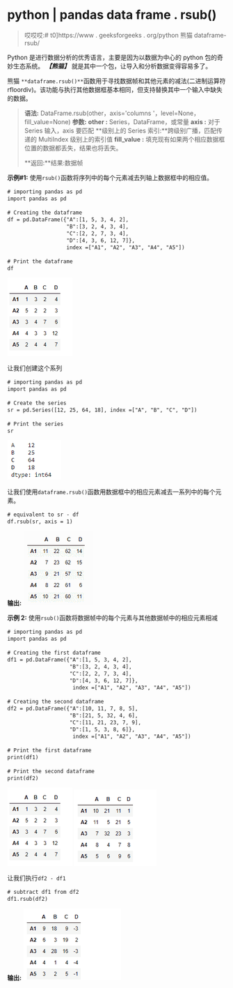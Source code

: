 # python | pandas data frame . rsub()

> 哎哎哎:# t0]https://www . geeksforgeeks . org/python 熊猫 dataframe-rsub/

Python 是进行数据分析的优秀语言，主要是因为以数据为中心的 python 包的奇妙生态系统。 ***【熊猫】*** 就是其中一个包，让导入和分析数据变得容易多了。

熊猫 `**dataframe.rsub()**`函数用于寻找数据帧和其他元素的减法(二进制运算符 rfloordiv)。该功能与执行其他数据框基本相同，但支持替换其中一个输入中缺失的数据。

> **语法:** DataFrame.rsub(other，axis='columns '，level=None，fill_value=None)
> **参数:**
> **other :** Series，DataFrame，或常量
> **axis :** 对于 Series 输入，axis 要匹配
> **级别上的 Series 索引:**跨级别广播，匹配传递的 MultiIndex 级别上的索引值
> **fill_value :** 填充现有如果两个相应数据框位置的数据都丢失，结果也将丢失。
> 
> **返回:**结果:数据帧

**示例#1:** 使用`rsub()`函数将序列中的每个元素减去列轴上数据框中的相应值。

```
# importing pandas as pd
import pandas as pd

# Creating the dataframe 
df = pd.DataFrame({"A":[1, 5, 3, 4, 2], 
                   "B":[3, 2, 4, 3, 4],
                   "C":[2, 2, 7, 3, 4], 
                   "D":[4, 3, 6, 12, 7]}, 
                   index =["A1", "A2", "A3", "A4", "A5"])

# Print the dataframe
df
```

![](img/e3baabcb070182605e75dbca5770baab.png)

让我们创建这个系列

```
# importing pandas as pd
import pandas as pd

# Create the series
sr = pd.Series([12, 25, 64, 18], index =["A", "B", "C", "D"])

# Print the series
sr
```

![](img/a558e26fcf69fbbe10312e5e1070fd43.png)

让我们使用`dataframe.rsub()`函数用数据框中的相应元素减去一系列中的每个元素。

```
# equivalent to sr - df
df.rsub(sr, axis = 1)
```

**输出:**
![](img/9dc4f4760bb97b5360d68fd4782d62b5.png)

**示例 2:** 使用`rsub()`函数将数据帧中的每个元素与其他数据帧中的相应元素相减

```
# importing pandas as pd
import pandas as pd

# Creating the first dataframe 
df1 = pd.DataFrame({"A":[1, 5, 3, 4, 2],
                    "B":[3, 2, 4, 3, 4],
                    "C":[2, 2, 7, 3, 4], 
                    "D":[4, 3, 6, 12, 7]},
                     index =["A1", "A2", "A3", "A4", "A5"])

# Creating the second dataframe
df2 = pd.DataFrame({"A":[10, 11, 7, 8, 5], 
                    "B":[21, 5, 32, 4, 6], 
                    "C":[11, 21, 23, 7, 9],
                    "D":[1, 5, 3, 8, 6]}, 
                     index =["A1", "A2", "A3", "A4", "A5"])

# Print the first dataframe
print(df1)

# Print the second dataframe
print(df2)
```

![](img/e3baabcb070182605e75dbca5770baab.png)
![](img/c6c622821d13240e629dfaf3701d6166.png)

让我们执行`df2 - df1`

```
# subtract df1 from df2
df1.rsub(df2)
```

**输出:**
![](img/555b9c6404e5f1c2d609158579ee7ca4.png)